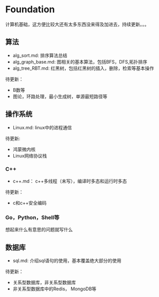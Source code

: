 # Foundation

计算机基础，这方便比较大还有太多东西没来得及加进去，持续更新。。。

## 算法

- alg_sort.md: 排序算法总结
- alg_graph_base.md: 图相关的基本算法，包括BFS，DFS,拓扑排序
- alg_tree_RBT.md: 红黑树，包括红黑树的插入，删除，检索等基本操作

待更新：  
- B数等
- 图论，环路处理，最小生成树，单源最短路径等

## 操作系统

- Linux.md: linux中的进程通信

待更新:  
- 鸿蒙微内核
- Linux网络协议栈

### C++

- c++.md： c++多线程（未写），编译时多态和运行时多态

待更新：  
- c和c++安全编码

### Go，Python，Shell等

想起来什么有意思的问题就写什么

## 数据库

- sql.md: 介绍sql语句的使用，基本覆盖绝大部分的使用

待更新：

- 关系型数据库，非关系型数据库
- 非关系型数据库中的Redis， MongoDB等
